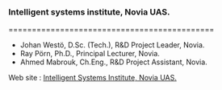 ### Intelligent systems institute, Novia UAS.
============================================

- Johan Westö, D.Sc. (Tech.), R&D Project Leader, Novia.
- Ray Pörn, Ph.D., Principal Lecturer, Novia.
- Ahmed Mabrouk, Ch.Eng., R&D Project Assistant, Novia.

Web site : [Intelligent Systems Institute, Novia UAS.](https://www.novia.fi/en/intelligentsystems/)

